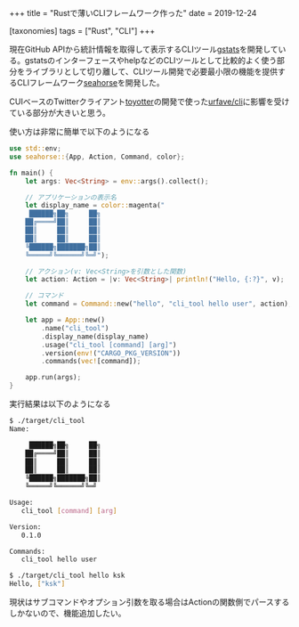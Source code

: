 +++
title = "Rustで薄いCLIフレームワーク作った"
date = 2019-12-24

[taxonomies]
tags = ["Rust", "CLI"]
+++ 

現在GitHub APIから統計情報を取得して表示するCLIツール[gstats](https://github.com/ksk001100/gstats)を開発している。gstatsのインターフェースやhelpなどのCLIツールとして比較的よく使う部分をライブラリとして切り離して、CLIツール開発で必要最小限の機能を提供するCLIフレームワーク[seahorse](https://github.com/ksk001100/seahorse)を開発した。  

<!-- more -->

CUIベースのTwitterクライアント[toyotter](https://github.com/ksk001100/toyotter)の開発で使った[urfave/cli](https://github.com/urfave/cli)に影響を受けている部分が大きいと思う。  

使い方は非常に簡単で以下のようになる

```rust
use std::env;
use seahorse::{App, Action, Command, color};

fn main() {
    let args: Vec<String> = env::args().collect();

    // アプリケーションの表示名
    let display_name = color::magenta("
     ██████╗██╗     ██╗
    ██╔════╝██║     ██║
    ██║     ██║     ██║
    ██║     ██║     ██║
    ╚██████╗███████╗██║
    ╚═════╝╚══════╝╚═╝");

    // アクション(v: Vec<String>を引数とした関数)
    let action: Action = |v: Vec<String>| println!("Hello, {:?}", v);

    // コマンド
    let command = Command::new("hello", "cli_tool hello user", action);

    let app = App::new()
        .name("cli_tool")
        .display_name(display_name)
        .usage("cli_tool [command] [arg]")
        .version(env!("CARGO_PKG_VERSION"))
        .commands(vec![command]);

    app.run(args);
}
```

実行結果は以下のようになる

```bash
$ ./target/cli_tool
Name:

     ██████╗██╗     ██╗
    ██╔════╝██║     ██║
    ██║     ██║     ██║
    ██║     ██║     ██║
    ╚██████╗███████╗██║
    ╚═════╝╚══════╝╚═╝

Usage:
   cli_tool [command] [arg]

Version:
   0.1.0

Commands:
   cli_tool hello user

$ ./target/cli_tool hello ksk
Hello, ["ksk"]
```

現状はサブコマンドやオプション引数を取る場合はActionの関数側でパースするしかないので、機能追加したい。